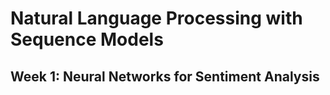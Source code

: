 # Natural Language Processing with Sequence Models

## Week 1: Neural Networks for Sentiment Analysis
